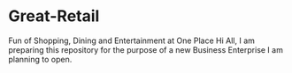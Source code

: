 # Great-Retail
Fun of Shopping, Dining and Entertainment at One Place
Hi All, I am preparing this repository for the purpose of a new Business Enterprise I am planning to open.
